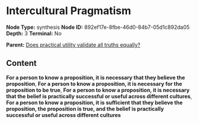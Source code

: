 # Intercultural Pragmatism

**Node Type:** synthesis
**Node ID:** 892ef17e-8fbe-46d0-84b7-05d1c892da05
**Depth:** 3
**Terminal:** No

**Parent:** [Does practical utility validate all truths equally?](does-practical-utility-validate-all-truths-equally.md)

## Content

**For a person to know a proposition, it is necessary that they believe the proposition**, **For a person to know a proposition, it is necessary for the proposition to be true**, **For a person to know a proposition, it is necessary that the belief is practically successful or useful across different cultures**, **For a person to know a proposition, it is sufficient that they believe the proposition, the proposition is true, and the belief is practically successful or useful across different cultures**
